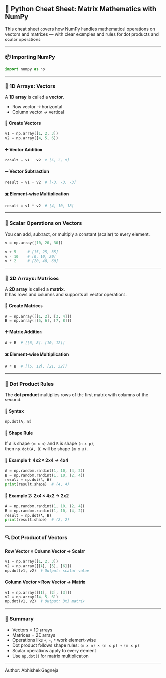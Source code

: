## 🧠 Python Cheat Sheet: Matrix Mathematics with NumPy

This cheat sheet covers how NumPy handles mathematical operations on vectors and matrices — with clear examples and rules for dot products and scalar operations.

---

### 📦 Importing NumPy

```python
import numpy as np
```

---

### 📏 1D Arrays: Vectors

A **1D array** is called a **vector**.  
- Row vector → horizontal  
- Column vector → vertical

#### 🔹 Create Vectors
```python
v1 = np.array([1, 2, 3])
v2 = np.array([4, 5, 6])
```

#### ➕ Vector Addition
```python
result = v1 + v2  # [5, 7, 9]
```

#### ➖ Vector Subtraction
```python
result = v1 - v2  # [-3, -3, -3]
```

#### ✖️ Element-wise Multiplication
```python
result = v1 * v2  # [4, 10, 18]
```

---

### 🔢 Scalar Operations on Vectors

You can add, subtract, or multiply a constant (scalar) to every element.

```python
v = np.array([10, 20, 30])

v + 5     # [15, 25, 35]
v - 10    # [0, 10, 20]
v * 2     # [20, 40, 60]
```

---

### 🧮 2D Arrays: Matrices

A **2D array** is called a **matrix**.  
It has rows and columns and supports all vector operations.

#### 🔹 Create Matrices
```python
A = np.array([[1, 2], [3, 4]])
B = np.array([[5, 6], [7, 8]])
```

#### ➕ Matrix Addition
```python
A + B  # [[6, 8], [10, 12]]
```

#### ✖️ Element-wise Multiplication
```python
A * B  # [[5, 12], [21, 32]]
```

---

### 🔗 Dot Product Rules

The **dot product** multiplies rows of the first matrix with columns of the second.

#### 🔹 Syntax
```python
np.dot(A, B)
```

#### 🔸 Shape Rule
If `A` is shape `(m x n)` and `B` is shape `(n x p)`,  
then `np.dot(A, B)` will be shape `(m x p)`.

#### 🧠 Example 1: 4x2 × 2x4 → 4x4
```python
A = np.random.randint(1, 10, (4, 2))
B = np.random.randint(1, 10, (2, 4))
result = np.dot(A, B)
print(result.shape)  # (4, 4)
```

#### 🧠 Example 2: 2x4 × 4x2 → 2x2
```python
A = np.random.randint(1, 10, (2, 4))
B = np.random.randint(1, 10, (4, 2))
result = np.dot(A, B)
print(result.shape)  # (2, 2)
```

---

### 🔍 Dot Product of Vectors

#### Row Vector × Column Vector → Scalar
```python
v1 = np.array([1, 2, 3])
v2 = np.array([[4], [5], [6]])
np.dot(v1, v2)  # Output: scalar value
```

#### Column Vector × Row Vector → Matrix
```python
v1 = np.array([[1], [2], [3]])
v2 = np.array([4, 5, 6])
np.dot(v1, v2)  # Output: 3x3 matrix
```

---

### 🧠 Summary

- Vectors = 1D arrays  
- Matrices = 2D arrays  
- Operations like `+`, `-`, `*` work element-wise  
- Dot product follows shape rules: `(m x n) × (n x p) → (m x p)`  
- Scalar operations apply to every element  
- Use `np.dot()` for matrix multiplication

---

Author: Abhishek Gagneja
